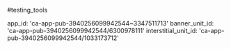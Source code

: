 #testing_tools

app_id: 'ca-app-pub-3940256099942544~3347511713'
banner_unit_id: 'ca-app-pub-3940256099942544/6300978111'
interstitial_unit_id: 'ca-app-pub-3940256099942544/1033173712'
